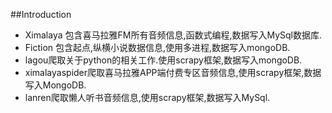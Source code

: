 ##Introduction
- Ximalaya 包含喜马拉雅FM所有音频信息,函数式编程,数据写入MySql数据库.
- Fiction 包含起点,纵横小说数据信息,使用多进程,数据写入mongoDB.
- lagou爬取关于python的相关工作.使用scrapy框架,数据写入mongoDB.
- ximalayaspider爬取喜马拉雅APP端付费专区音频信息,使用scrapy框架,数据写入MongoDB.
- lanren爬取懒人听书音频信息,使用scrapy框架,数据写入MySql.
